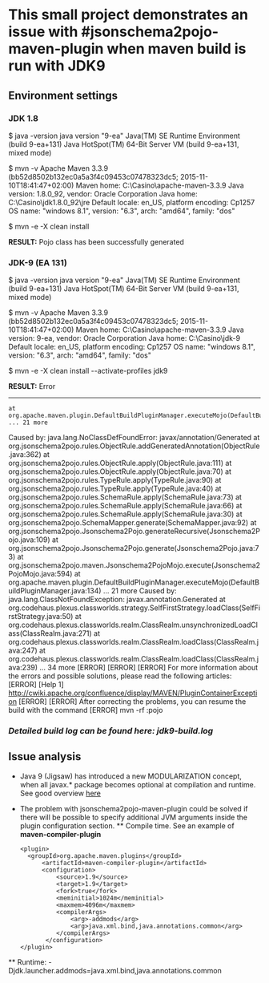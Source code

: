 # This small project demonstrates an issue with #jsonschema2pojo-maven-plugin when maven build is run with JDK9

## Environment settings

### JDK 1.8

$ java -version
java version "9-ea"
Java(TM) SE Runtime Environment (build 9-ea+131)
Java HotSpot(TM) 64-Bit Server VM (build 9-ea+131, mixed mode)

$ mvn -v
Apache Maven 3.3.9 (bb52d8502b132ec0a5a3f4c09453c07478323dc5; 2015-11-10T18:41:47+02:00)
Maven home: C:\Casino\apache-maven-3.3.9
Java version: 1.8.0_92, vendor: Oracle Corporation
Java home: C:\Casino\jdk1.8.0_92\jre
Default locale: en_US, platform encoding: Cp1257
OS name: "windows 8.1", version: "6.3", arch: "amd64", family: "dos"

$ mvn -e -X clean install

**RESULT:** Pojo class has been successfully generated

### JDK-9 (EA 131)

$ java -version
java version "9-ea"
Java(TM) SE Runtime Environment (build 9-ea+131)
Java HotSpot(TM) 64-Bit Server VM (build 9-ea+131, mixed mode)

$ mvn -v
Apache Maven 3.3.9 (bb52d8502b132ec0a5a3f4c09453c07478323dc5; 2015-11-10T18:41:47+02:00)
Maven home: C:\Casino\apache-maven-3.3.9
Java version: 9-ea, vendor: Oracle Corporation
Java home: C:\Casino\jdk-9
Default locale: en_US, platform encoding: Cp1257
OS name: "windows 8.1", version: "6.3", arch: "amd64", family: "dos"

$ mvn -e -X clean install --activate-profiles jdk9

**RESULT:** Error

-----------------------------------------------------

	at org.apache.maven.plugin.DefaultBuildPluginManager.executeMojo(DefaultBuildPluginManager.java:166)
	... 21 more
Caused by: java.lang.NoClassDefFoundError: javax/annotation/Generated
	at org.jsonschema2pojo.rules.ObjectRule.addGeneratedAnnotation(ObjectRule.java:362)
	at org.jsonschema2pojo.rules.ObjectRule.apply(ObjectRule.java:111)
	at org.jsonschema2pojo.rules.ObjectRule.apply(ObjectRule.java:70)
	at org.jsonschema2pojo.rules.TypeRule.apply(TypeRule.java:90)
	at org.jsonschema2pojo.rules.TypeRule.apply(TypeRule.java:40)
	at org.jsonschema2pojo.rules.SchemaRule.apply(SchemaRule.java:73)
	at org.jsonschema2pojo.rules.SchemaRule.apply(SchemaRule.java:66)
	at org.jsonschema2pojo.rules.SchemaRule.apply(SchemaRule.java:30)
	at org.jsonschema2pojo.SchemaMapper.generate(SchemaMapper.java:92)
	at org.jsonschema2pojo.Jsonschema2Pojo.generateRecursive(Jsonschema2Pojo.java:109)
	at org.jsonschema2pojo.Jsonschema2Pojo.generate(Jsonschema2Pojo.java:73)
	at org.jsonschema2pojo.maven.Jsonschema2PojoMojo.execute(Jsonschema2PojoMojo.java:594)
	at org.apache.maven.plugin.DefaultBuildPluginManager.executeMojo(DefaultBuildPluginManager.java:134)
	... 21 more
Caused by: java.lang.ClassNotFoundException: javax.annotation.Generated
	at org.codehaus.plexus.classworlds.strategy.SelfFirstStrategy.loadClass(SelfFirstStrategy.java:50)
	at org.codehaus.plexus.classworlds.realm.ClassRealm.unsynchronizedLoadClass(ClassRealm.java:271)
	at org.codehaus.plexus.classworlds.realm.ClassRealm.loadClass(ClassRealm.java:247)
	at org.codehaus.plexus.classworlds.realm.ClassRealm.loadClass(ClassRealm.java:239)
	... 34 more
[ERROR] 
[ERROR] 
[ERROR] For more information about the errors and possible solutions, please read the following articles:
[ERROR] [Help 1] http://cwiki.apache.org/confluence/display/MAVEN/PluginContainerException
[ERROR] 
[ERROR] After correcting the problems, you can resume the build with the command
[ERROR]   mvn <goals> -rf :pojo

### _Detailed build log can be found here: **jdk9-build.log**_


## Issue analysis

* Java 9 (Jigsaw) has introduced a new MODULARIZATION concept, when all javax.* package becomes optional at compilation and runtime. See good overview [here](http://mail.openjdk.java.net/pipermail/jdk9-dev/2016-May/004309.html)
* The problem with jsonschema2pojo-maven-plugin could be solved if there will be possible to specify additional JVM arguments inside the plugin configuration section. 
** Compile time. See an example of **maven-compiler-plugin** 
      
      <plugin>
        <groupId>org.apache.maven.plugins</groupId>
            <artifactId>maven-compiler-plugin</artifactId>
            <configuration>
                <source>1.9</source>
                <target>1.9</target>
                <fork>true</fork>
                <meminitial>1024m</meminitial>
                <maxmem>4096m</maxmem>
                <compilerArgs>
                    <arg>-addmods</arg>
                    <arg>java.xml.bind,java.annotations.common</arg>
                </compilerArgs>
             </configuration>
      </plugin>
** Runtime: 
    -Djdk.launcher.addmods=java.xml.bind,java.annotations.common





